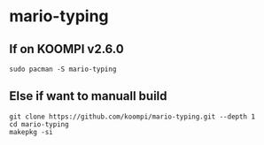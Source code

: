 # mario-typing

## If on KOOMPI v2.6.0

```console
sudo pacman -S mario-typing
```

## Else if want to manuall build

```console
git clone https://github.com/koompi/mario-typing.git --depth 1
cd mario-typing
makepkg -si
```

